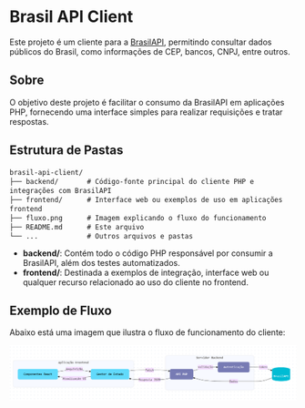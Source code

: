 # Brasil API Client

Este projeto é um cliente para a [BrasilAPI](https://brasilapi.com.br/), permitindo consultar dados públicos do Brasil, como informações de CEP, bancos, CNPJ, entre outros.

## Sobre

O objetivo deste projeto é facilitar o consumo da BrasilAPI em aplicações PHP, fornecendo uma interface simples para realizar requisições e tratar respostas.

## Estrutura de Pastas

```
brasil-api-client/
├── backend/       # Código-fonte principal do cliente PHP e integrações com BrasilAPI
├── frontend/      # Interface web ou exemplos de uso em aplicações frontend
├── fluxo.png      # Imagem explicando o fluxo do funcionamento
├── README.md      # Este arquivo
└── ...            # Outros arquivos e pastas
```

- **backend/**: Contém todo o código PHP responsável por consumir a BrasilAPI, além dos testes automatizados.
- **frontend/**: Destinada a exemplos de integração, interface web ou qualquer recurso relacionado ao uso do cliente no frontend.

## Exemplo de Fluxo

Abaixo está uma imagem que ilustra o fluxo de funcionamento do cliente:

![Fluxo de funcionamento](fluxo.png)
